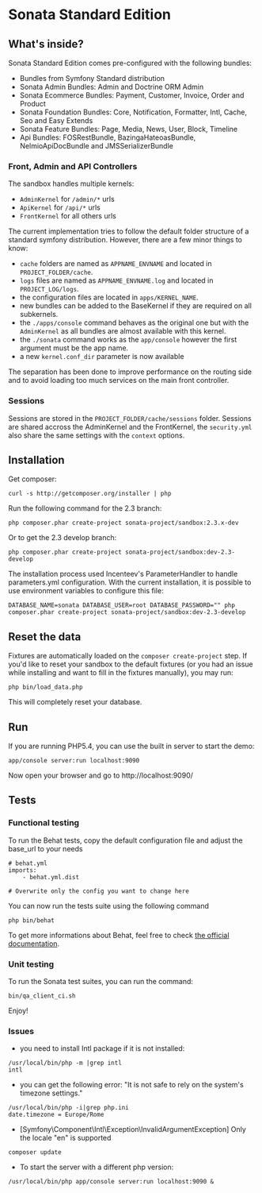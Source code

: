 Sonata Standard Edition
=======================

What's inside?
--------------

Sonata Standard Edition comes pre-configured with the following bundles:

* Bundles from Symfony Standard distribution
* Sonata Admin Bundles: Admin and Doctrine ORM Admin
* Sonata Ecommerce Bundles: Payment, Customer, Invoice, Order and Product
* Sonata Foundation Bundles: Core, Notification, Formatter, Intl, Cache, Seo and Easy Extends
* Sonata Feature Bundles: Page, Media, News, User, Block, Timeline
* Api Bundles: FOSRestBundle, BazingaHateoasBundle, NelmioApiDocBundle and JMSSerializerBundle

### Front, Admin and API Controllers

The sandbox handles multiple kernels:

* ``AdminKernel`` for ``/admin/*`` urls
* ``ApiKernel`` for ``/api/*`` urls
* ``FrontKernel`` for all others urls

The current implementation tries to follow the default folder structure of a standard symfony distribution. However, there are a few minor things to know:

* ``cache`` folders are named as ``APPNAME_ENVNAME`` and located in ``PROJECT_FOLDER/cache``.
* ``logs`` files are named as ``APPNAME_ENVNAME.log`` and located in ``PROJECT_LOG/logs``.
* the configuration files are located in ``apps/KERNEL_NAME``.
* new bundles can be added to the BaseKernel if they are required on all subkernels.
* the ``./apps/console`` command behaves as the original one but with the ``AdminKernel`` as all bundles are almost available with this kernel.
* the ``./sonata`` command works as the ``app/console`` however the first argument must be the app name.
* a new ``kernel.conf_dir`` parameter is now available

The separation has been done to improve performance on the routing side and to avoid loading too much services on the main front controller.

### Sessions

Sessions are stored in the ``PROJECT_FOLDER/cache/sessions`` folder. Sessions are shared accross the AdminKernel and the FrontKernel, the ``security.yml`` also share the same settings with the ``context`` options.


Installation
------------

Get composer:

    curl -s http://getcomposer.org/installer | php

Run the following command for the 2.3 branch:

    php composer.phar create-project sonata-project/sandbox:2.3.x-dev

Or to get the 2.3 develop branch:

    php composer.phar create-project sonata-project/sandbox:dev-2.3-develop

The installation process used Incenteev's ParameterHandler to handle parameters.yml configuration. With the current
installation, it is possible to use environment variables to configure this file:

    DATABASE_NAME=sonata DATABASE_USER=root DATABASE_PASSWORD="" php composer.phar create-project sonata-project/sandbox:dev-2.3-develop

Reset the data
--------------

Fixtures are automatically loaded on the ``composer create-project`` step. If you'd like to reset your sandbox to the default fixtures (or you had an issue while installing and want to fill in the fixtures manually), you may run:

    php bin/load_data.php

This will completely reset your database.

Run
---

If you are running PHP5.4, you can use the built in server to start the demo:

    app/console server:run localhost:9090

Now open your browser and go to http://localhost:9090/

Tests
-----

### Functional testing

To run the Behat tests, copy the default configuration file and adjust the base_url to your needs

    # behat.yml
    imports:
        - behat.yml.dist

    # Overwrite only the config you want to change here

You can now run the tests suite using the following command

    php bin/behat

To get more informations about Behat, feel free to check [the official documentation][link_behat].


### Unit testing

To run the Sonata test suites, you can run the command:

    bin/qa_client_ci.sh

Enjoy!

[link_behat]: http://docs.behat.org "the official Behat documentation"

### Issues

* you need to install Intl package if it is not installed:
```
/usr/local/bin/php -m |grep intl
intl
```

* you can get the following error: "It is not safe to rely on the system's timezone settings."
 ```
/usr/local/bin/php -i|grep php.ini
date.timezone = Europe/Rome
```

* [Symfony\Component\Intl\Exception\InvalidArgumentException]
Only the locale "en" is supported
```
composer update
```

* To start the server with a different php version:
```
/usr/local/bin/php app/console server:run localhost:9090 &
```
